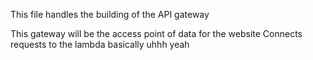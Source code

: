 This file handles the building of the API gateway

This gateway will be the access point of data for the website
Connects requests to the lambda basically uhhh yeah